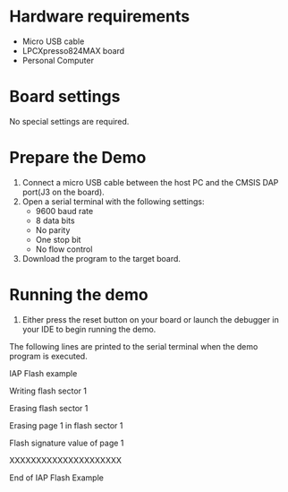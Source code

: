 Hardware requirements
=====================
- Micro USB cable
- LPCXpresso824MAX board
- Personal Computer

Board settings
==============
No special settings are required.

Prepare the Demo
================
1.  Connect a micro USB cable between the host PC and the CMSIS DAP port(J3 on the board).
2.  Open a serial terminal with the following settings:
    - 9600 baud rate
    - 8 data bits
    - No parity
    - One stop bit
    - No flow control
3.  Download the program to the target board.

Running the demo
================
1.  Either press the reset button on your board or launch the debugger in your IDE to begin running the demo.

The following lines are printed to the serial terminal when the demo program is executed.

IAP Flash example

Writing flash sector 1

Erasing flash sector 1

Erasing page 1 in flash sector 1

Flash signature value of page 1

XXXXXXXXXXXXXXXXXXXXX

End of IAP Flash Example 
